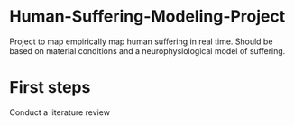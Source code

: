 # Human-Suffering-Modeling-Project
Project to map empirically map human suffering in real time. Should be based on material conditions and a neurophysiological model of suffering.


# First steps
Conduct a literature review

